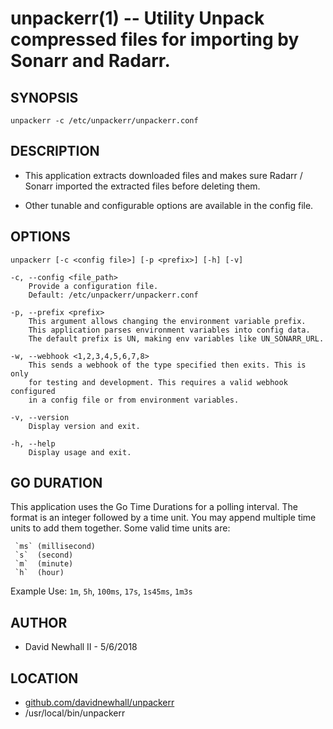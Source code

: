 unpackerr(1) -- Utility Unpack compressed files for importing by Sonarr and Radarr.
===

SYNOPSIS
---

`unpackerr -c /etc/unpackerr/unpackerr.conf`

DESCRIPTION
---
*   This application extracts downloaded files and makes sure
    Radarr / Sonarr imported the extracted files before deleting them.

*   Other tunable and configurable options are available in the config file.

OPTIONS
---
`unpackerr [-c <config file>] [-p <prefix>] [-h] [-v]`

    -c, --config <file_path>
        Provide a configuration file.
        Default: /etc/unpackerr/unpackerr.conf

    -p, --prefix <prefix>
        This argument allows changing the environment variable prefix.
        This application parses environment variables into config data.
        The default prefix is UN, making env variables like UN_SONARR_URL.

    -w, --webhook <1,2,3,4,5,6,7,8>
        This sends a webhook of the type specified then exits. This is only
        for testing and development. This requires a valid webhook configured
        in a config file or from environment variables.

    -v, --version
        Display version and exit.

    -h, --help
        Display usage and exit.


GO DURATION
---
This application uses the Go Time Durations for a polling interval.
The format is an integer followed by a time unit. You may append
multiple time units to add them together. Some valid time units are:

     `ms` (millisecond)
     `s`  (second)
     `m`  (minute)
     `h`  (hour)

Example Use: `1m`, `5h`, `100ms`, `17s`, `1s45ms`, `1m3s`

AUTHOR
---
*   David Newhall II - 5/6/2018

LOCATION
---
*   [github.com/davidnewhall/unpackerr](https://github.com/davidnewhall/unpackerr)
*   /usr/local/bin/unpackerr
